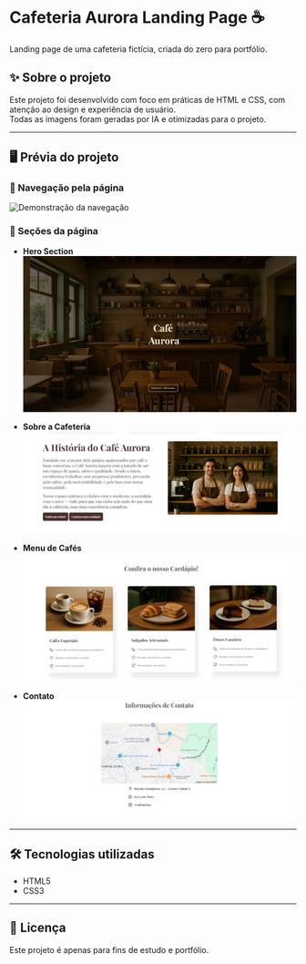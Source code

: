 # Cafeteria Aurora Landing Page ☕

Landing page de uma cafeteria fictícia, criada do zero para portfólio.

## ✨ Sobre o projeto

Este projeto foi desenvolvido com foco em práticas de HTML e CSS, com atenção ao design e experiência de usuário.  
Todas as imagens foram geradas por IA e otimizadas para o projeto.

---

## 🖥️ Prévia do projeto

### 🎥 Navegação pela página
![Demonstração da navegação](Cafeteriagif-ezgif.com-video-to-gif-converter.gif)

### 📸 Seções da página
- **Hero Section**  
  ![Imagem da Hero](screenshots/Hero.JPG)

- **Sobre a Cafeteria**  
  ![Imagem da seção sobre](screenshots/About.JPG)

- **Menu de Cafés**  
  ![Imagem da seção menu](screenshots/Menu.JPG)

- **Contato**  
  ![Imagem da seção contato](screenshots/Contact.JPG)

---

## 🛠️ Tecnologias utilizadas

- HTML5
- CSS3

---


## 📄 Licença

Este projeto é apenas para fins de estudo e portfólio.
